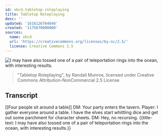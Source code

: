 ```yaml
---
id: xkcd.tabletop-roleplaying
title: Tabletop Roleplaying
desc: ''
updated: '1616126764640'
created: '1175670000000'
sources:
  name: xkcd
  url: 'https://creativecommons.org/licenses/by-nc/2.5/'
  license: Creative Commons 2.5
---
```

![I may have also tossed one of a pair of teleportation rings into the ocean, with interesting results.](https://imgs.xkcd.com/comics/tabletop_roleplaying.png)
> "Tabletop Roleplaying", by Randall Munroe, licensed under Creative Commons Attribution-NonCommercial 2.5 License

## Transcript
[[Four people sit around a table]]
DM: Your party enters the tavern.
Player: I gather everyone around a table. I have the elves start whittling dice and get out some parchment for character sheets.
DM: Hey, no recursing.
{{title-text: I may have also tossed one of a pair of teleportation rings into the ocean, with interesting results.}}
